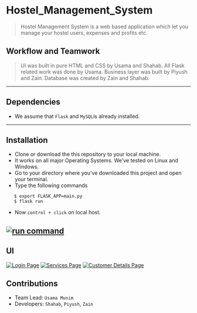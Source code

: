 # Hostel_Management_System
> Hostel Management System is a web based application which let you manage your hostel users, expenses and profits etc.

## Workflow and Teamwork
> UI was built in pure HTML and CSS by Usama and Shahab.
> All Flask related work was done by Usama.
> Business layer was built by Piyush and Zain.
> Database was created by Zain and Shahab.
---

## Dependencies
- We assume that `Flask`  and `MySQL`is already installed.
---

## Installation
- Clone or download the this repository to your local machine.
- It works on all major Operating Systems. We've tested on Linux and Windows.
- Go to your directory where you've downloaded this project and open your terminal.
- Type the following commands
```
   $ export FLASK_APP=main.py
   $ flask run
```
- Now `control + click` on local host.

[![run command](https://imgur.com/a/e592BOX.jpg)]()
---
## UI
[![Login Page](https://imgur.com/V82cuHP.jpg)]()
[![Services Page](https://imgur.com/L3aYOeS.jpg)]()
[![Customer Details Page](https://imgur.com/D5eHXYW.jpg)]()


## Contributions
- Team Lead: `Usama Munim`
- Developers: `Shahab`, `Piyush`, `Zain`
